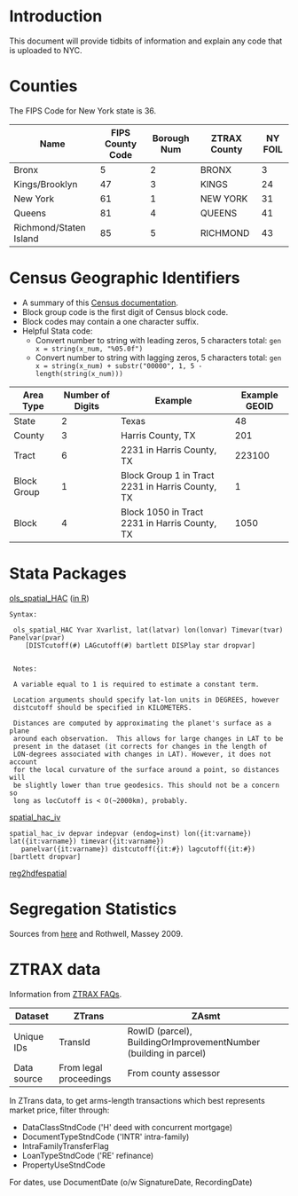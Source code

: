 
# Introduction 

This document will provide tidbits of information and explain any code that is uploaded to NYC. 

# Counties 

The FIPS Code for New York state is 36.

Name | FIPS County Code  | Borough Num | ZTRAX County | NY FOIL |
---- | ---------------- | ----------- | ------------ | -------- |
Bronx | 5 | 2 | BRONX | 3 
Kings/Brooklyn | 47 | 3 | KINGS | 24
New York | 61 | 1 | NEW YORK | 31 
Queens | 81 | 4 | QUEENS | 41
Richmond/Staten Island | 85 | 5 | RICHMOND | 43

# Census Geographic Identifiers 

- A summary of this [Census documentation](https://www.census.gov/programs-surveys/geography/guidance/geo-identifiers.html). 
- Block group code is the first digit of Census block code. 
- Block codes may contain a one character suffix.
- Helpful Stata code: 
    - Convert number to string with leading zeros, 5 characters total: `gen x = string(x_num, "%05.0f")`
    - Convert number to string with lagging zeros, 5 characters total: `gen x = string(x_num) + substr("00000", 1, 5 - length(string(x_num)))`

    
Area Type | Number of Digits | Example | Example GEOID 
--------- | ---------------- | ------- | -------------
State | 2 | Texas | 48 
County | 3 | Harris County, TX | 201
Tract | 6 | 2231 in Harris County, TX | 223100
Block Group | 1 | Block Group 1 in Tract 2231 in Harris County, TX | 1 
Block | 4 | Block 1050 in Tract 2231 in Harris County, TX | 1050 

# Stata Packages 

[ols_spatial_HAC](http://www.fight-entropy.com/2010/06/standard-error-adjustment-ols-for.html) ([in R](http://www.trfetzer.com/using-r-to-estimate-spatial-hac-errors-per-conley/))

```
Syntax:

 ols_spatial_HAC Yvar Xvarlist, lat(latvar) lon(lonvar) Timevar(tvar) Panelvar(pvar) 
    [DISTcutoff(#) LAGcutoff(#) bartlett DISPlay star dropvar]

 
 Notes:
 
 A variable equal to 1 is required to estimate a constant term.
 
 Location arguments should specify lat-lon units in DEGREES, however
 distcutoff should be specified in KILOMETERS. 

 Distances are computed by approximating the planet's surface as a plane
 around each observation.  This allows for large changes in LAT to be
 present in the dataset (it corrects for changes in the length of
 LON-degrees associated with changes in LAT). However, it does not account
 for the local curvature of the surface around a point, so distances will
 be slightly lower than true geodesics. This should not be a concern so
 long as locCutoff is < O(~2000km), probably.

 ```
 
 [spatial_hac_iv](http://fmwww.bc.edu/repec/bocode/s/spatial_hac_iv.sthlp)
 
 ```
 spatial_hac_iv depvar indepvar (endog=inst) lon({it:varname}) lat({it:varname}) timevar({it:varname}) 
    panelvar({it:varname}) distcutoff({it:#}) lagcutoff({it:#}) [bartlett dropvar]
```

[reg2hdfespatial](http://www.trfetzer.com/conley-spatial-hac-errors-with-fixed-effects/)

# Segregation Statistics 

Sources from [here](https://www.census.gov/topics/housing/housing-patterns/guidance/appendix-b.html) and Rothwell, Massey 2009. 

# ZTRAX data 

Information from [ZTRAX FAQs](https://www.zillow.com/research/ztrax/ztrax-faqs/).

Dataset | ZTrans | ZAsmt 
------- | ------ | -----
Unique IDs | TransId | RowID (parcel), BuildingOrImprovementNumber (building in parcel)
Data source | From legal proceedings | From county assessor

In ZTrans data, to get arms-length transactions which best represents market price, filter through: 
- DataClassStndCode ('H' deed with concurrent mortgage)
- DocumentTypeStndCode ('INTR' intra-family)
- IntraFamilyTransferFlag
- LoanTypeStndCode ('RE' refinance)
- PropertyUseStndCode

For dates, use DocumentDate (o/w SignatureDate, RecordingDate)

